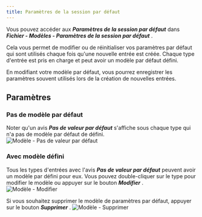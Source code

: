 ```yaml
---
title: Paramètres de la session par défaut
---
```

Vous pouvez accéder aux ***Paramètres de la session par défaut*** dans ***Fichier - Modèles - Paramètres de la session par défaut*** .  

Cela vous permet de modifier ou de réinitialiser vos paramètres par défaut qui sont utilisés chaque fois qu'une nouvelle entrée est créée. Chaque type d'entrée est pris en charge et peut avoir un modèle par défaut défini.  

En modifiant votre modèle par défaut, vous pourrez enregistrer les paramètres souvent utilisés lors de la création de nouvelles entrées.  

## Paramètres 

### Pas de modèle par défaut 

Noter qu'un avis ***Pas de valeur par défaut*** s'affiche sous chaque type qui n'a pas de modèle par défaut de défini.  
![Modèle - Pas de valeur par défaut](https://webdevolutions.azureedge.net/docs/fr/rdm/mac/clip4038.png) 

### Avec modèle défini 

Tous les types d'entrées avec l'avis ***Pas de valeur par défaut*** peuvent avoir un modèle par défini pour eux. Vous pouvez double-cliquer sur le type pour modifier le modèle ou appuyer sur le bouton ***Modifier*** .  
![Modèle - Modifier](https://webdevolutions.azureedge.net/docs/fr/rdm/mac/clip4039.png) 

Si vous souhaitez supprimer le modèle de paramètres par défaut, appuyer sur le bouton ***Supprimer*** . 
![Modèle - Supprimer](https://webdevolutions.azureedge.net/docs/fr/rdm/mac/clip4040.png) 
